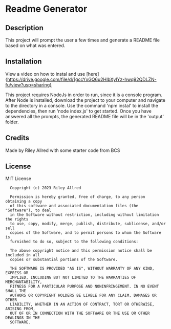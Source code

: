 # Readme Generator

## Description

This project will prompt the user a few times and generate a README file based on what was entered.

## Installation
View a video on how to instal and use [here]{https://drive.google.com/file/d/1gccYxGQ6u2HIbXylYz-hwq92QDLZN-fu/view?usp=sharing}

This project requires NodeJs in order to run, since it is a console program. After Node is installed, download the project to your computer and navigate to the directory in a console. Use the command 'npm instal' to install the dependencies, then run 'node index.js' to get started. Once you have answered all the prompts, the generated README file will be in the 'output' folder.

## Credits

Made by Riley Allred with some starter code from BCS

## License

MIT License

      Copyright (c) 2023 Riley Allred
      
      Permission is hereby granted, free of charge, to any person obtaining a copy
      of this software and associated documentation files (the "Software"), to deal
      in the Software without restriction, including without limitation the rights
      to use, copy, modify, merge, publish, distribute, sublicense, and/or sell
      copies of the Software, and to permit persons to whom the Software is
      furnished to do so, subject to the following conditions:
      
      The above copyright notice and this permission notice shall be included in all
      copies or substantial portions of the Software.
      
      THE SOFTWARE IS PROVIDED "AS IS", WITHOUT WARRANTY OF ANY KIND, EXPRESS OR
      IMPLIED, INCLUDING BUT NOT LIMITED TO THE WARRANTIES OF MERCHANTABILITY,
      FITNESS FOR A PARTICULAR PURPOSE AND NONINFRINGEMENT. IN NO EVENT SHALL THE
      AUTHORS OR COPYRIGHT HOLDERS BE LIABLE FOR ANY CLAIM, DAMAGES OR OTHER
      LIABILITY, WHETHER IN AN ACTION OF CONTRACT, TORT OR OTHERWISE, ARISING FROM,
      OUT OF OR IN CONNECTION WITH THE SOFTWARE OR THE USE OR OTHER DEALINGS IN THE
      SOFTWARE.
